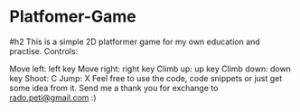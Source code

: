 # Platfomer-Game
#h2 This is a simple 2D platformer game for my own education and practise.
Controls:

Move left: left key
Move right: right key
Climb up: up key
Climb down: down key
Shoot: C
Jump: X
Feel free to use the code, code snippets or just get some idea from it.
Send me a thank you for exchange to rado.peti@gmail.com :)

